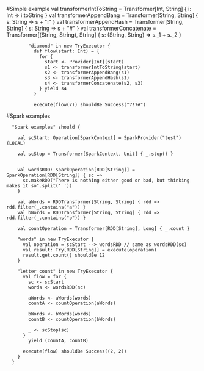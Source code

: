 #Simple example
        val transformerIntToString = Transformer[Int, String] { i: Int => i.toString }
        val transformerAppendBang = Transformer[String, String] { s: String => s + "!" }
        val transformerAppendHash = Transformer[String, String] { s: String => s + "#" }
        val transformerConcatenate = Transformer[(String, String), String] { s: (String, String) => s._1 + s._2 }
        
        
        
            "diamond" in new TryExecutor {
              def flow(start: Int) = {
                for {
                  start <- Provider[Int](start)
                  s1 <- transformerIntToString(start)
                  s2 <- transformerAppendBang(s1)
                  s3 <- transformerAppendHash(s1)
                  s4 <- transformerConcatenate(s2, s3)
                } yield s4
              }
        
              execute(flow(7)) shouldBe Success("7!7#")
              
              
              
              
#Spark examples             
        
      "Spark examples" should {
    
        val scStart: Operation[SparkContext] = SparkProvider("test")(LOCAL)
    
        val scStop = Transformer[SparkContext, Unit] { _.stop() }
    
    
        val wordsRDD: SparkOperation[RDD[String]] = SparkOperation[RDD[String]] { sc =>
          sc.makeRDD("There is nothing either good or bad, but thinking makes it so".split(' '))
        }
    
        val aWords = RDDTransformer[String, String] { rdd => rdd.filter(_.contains("a")) }
        val bWords = RDDTransformer[String, String] { rdd => rdd.filter(_.contains("b")) }
    
        val countOperation = Transformer[RDD[String], Long] { _.count }
    
        "words" in new TryExecutor {
          val operation = scStart --> wordsRDD // same as wordsRDD(sc)
          val result: Try[RDD[String]] = execute(operation)
          result.get.count() shouldBe 12
        }
    
        "letter count" in new TryExecutor {
          val flow = for {
            sc <- scStart
            words <- wordsRDD(sc)
    
            aWords <- aWords(words)
            countA <- countOperation(aWords)
    
            bWords <- bWords(words)
            countB <- countOperation(bWords)
    
            _ <- scStop(sc)
          }
            yield (countA, countB)
    
          execute(flow) shouldBe Success((2, 2))
        }
      }